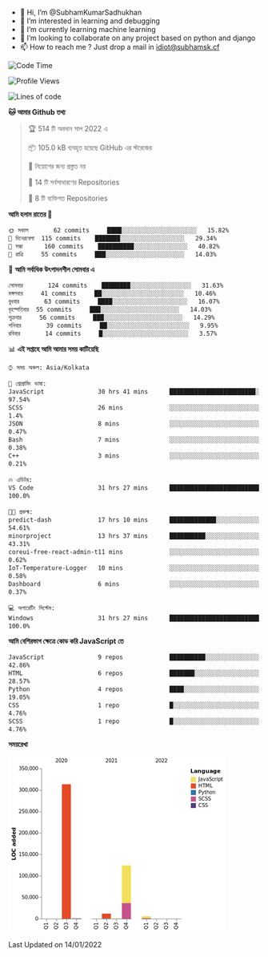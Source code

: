 - 👋 Hi, I’m @SubhamKumarSadhukhan
- 👀 I’m interested in learning and debugging
- 🌱 I’m currently learning machine learning
- 💞️ I’m looking to collaborate on any project based on python and django
- 📫 How to reach me ?
      Just drop a mail in idiot@subhamsk.cf

<!---
SubhamKumarSadhukhan/SubhamKumarSadhukhan is a ✨ special ✨ repository because its `README.md` (this file) appears on your GitHub profile.
You can click the Preview link to take a look at your changes.
--->


<!--START_SECTION:waka-->
![Code Time](http://img.shields.io/badge/Code%20Time-76%20hrs%2054%20mins-blue)

![Profile Views](http://img.shields.io/badge/%E0%A6%AA%E0%A7%8D%E0%A6%B0%E0%A7%8B%E0%A6%AB%E0%A6%BE%E0%A6%87%E0%A6%B2%20%E0%A6%A6%E0%A6%B0%E0%A7%8D%E0%A6%B6%E0%A6%A8-76-blue)

![Lines of code](https://img.shields.io/badge/%E0%A6%B9%E0%A7%8D%E0%A6%AF%E0%A6%BE%E0%A6%B2%E0%A7%8B%20%E0%A6%93%E0%A6%AF%E0%A6%BC%E0%A6%BE%E0%A6%B0%E0%A7%8D%E0%A6%B2%E0%A7%8D%E0%A6%A1%20%E0%A6%A5%E0%A7%87%E0%A6%95%E0%A7%87%20%E0%A6%86%E0%A6%AE%E0%A6%BF%20%E0%A6%B2%E0%A6%BF%E0%A6%96%E0%A7%87%E0%A6%9B%E0%A6%BF-457%20Thousand%20%E0%A6%95%E0%A7%8B%E0%A6%A1%E0%A7%87%E0%A6%B0%20%E0%A6%B2%E0%A6%BE%E0%A6%87%E0%A6%A8-blue)

**🐱 আমার Github তথ্য** 

> 🏆 514 টি অবদান সাল 2022 এ
 > 
> 📦 105.0 kB ব্যবহৃত হয়েছে GitHub এর স্টরেজের 
 > 
> 🚫 নিয়োগের জন্য প্রস্তুত নয়
 > 
> 📜 14 টি সর্বসাধারণের Repositories 
 > 
> 🔑 8 টি ব্যক্তিগত Repositories  
 > 
**আমি হলাম রাতের 🦉** 

```text
🌞 সকাল       62 commits     ████░░░░░░░░░░░░░░░░░░░░░   15.82% 
🌆 দিনেরবেলা  115 commits    ███████░░░░░░░░░░░░░░░░░░   29.34% 
🌃 সন্ধা      160 commits    ██████████░░░░░░░░░░░░░░░   40.82% 
🌙 রাত্রি     55 commits     ███░░░░░░░░░░░░░░░░░░░░░░   14.03%

```
📅 **আমি সর্বাধিক উৎপাদনশীল সোমবার এ** 

```text
সোমবার       124 commits    ████████░░░░░░░░░░░░░░░░░   31.63% 
মঙ্গলবার     41 commits     ██░░░░░░░░░░░░░░░░░░░░░░░   10.46% 
বুধবার       63 commits     ████░░░░░░░░░░░░░░░░░░░░░   16.07% 
বৃহস্পতিবার  55 commits     ███░░░░░░░░░░░░░░░░░░░░░░   14.03% 
শুক্রবার     56 commits     ███░░░░░░░░░░░░░░░░░░░░░░   14.29% 
শনিবার       39 commits     ██░░░░░░░░░░░░░░░░░░░░░░░   9.95% 
রবিবার       14 commits     █░░░░░░░░░░░░░░░░░░░░░░░░   3.57%

```


📊 **এই সপ্তাহে আমি আমার সময় কাটিয়েছি** 

```text
⌚︎ সময় অঞ্চল: Asia/Kolkata

💬 প্রোগ্রামিং ভাষা: 
JavaScript               30 hrs 41 mins      ████████████████████████░   97.54% 
SCSS                     26 mins             ░░░░░░░░░░░░░░░░░░░░░░░░░   1.4% 
JSON                     8 mins              ░░░░░░░░░░░░░░░░░░░░░░░░░   0.47% 
Bash                     7 mins              ░░░░░░░░░░░░░░░░░░░░░░░░░   0.38% 
C++                      3 mins              ░░░░░░░░░░░░░░░░░░░░░░░░░   0.21%

🔥 এডিটর: 
VS Code                  31 hrs 27 mins      █████████████████████████   100.0%

🐱‍💻 প্রকল্ম: 
predict-dash             17 hrs 10 mins      █████████████░░░░░░░░░░░░   54.61% 
minorproject             13 hrs 37 mins      ██████████░░░░░░░░░░░░░░░   43.31% 
coreui-free-react-admin-t11 mins             ░░░░░░░░░░░░░░░░░░░░░░░░░   0.62% 
IoT-Temperature-Logger   10 mins             ░░░░░░░░░░░░░░░░░░░░░░░░░   0.58% 
Dashboard                6 mins              ░░░░░░░░░░░░░░░░░░░░░░░░░   0.37%

💻 অপারেটিং সিস্টেম: 
Windows                  31 hrs 27 mins      █████████████████████████   100.0%

```

**আমি বেশিরভাগ ক্ষেত্রে কোড করি JavaScript তে** 

```text
JavaScript               9 repos             ██████████░░░░░░░░░░░░░░░   42.86% 
HTML                     6 repos             ███████░░░░░░░░░░░░░░░░░░   28.57% 
Python                   4 repos             ████░░░░░░░░░░░░░░░░░░░░░   19.05% 
CSS                      1 repo              █░░░░░░░░░░░░░░░░░░░░░░░░   4.76% 
SCSS                     1 repo              █░░░░░░░░░░░░░░░░░░░░░░░░   4.76%

```


**সময়রেখা**

![Chart not found](https://raw.githubusercontent.com/SubhamKumarSadhukhan/SubhamKumarSadhukhan/main/charts/bar_graph.png) 


 Last Updated on 14/01/2022
<!--END_SECTION:waka-->
